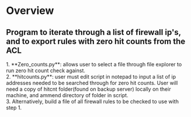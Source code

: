 <h1>Overview</h1>
<h2>Program to iterate through a list of firewall ip's, and to export rules with zero hit counts from the ACL</h2>
1. **Zero_counts.py**: allows user to select a file through file explorer to run zero hit count check against.<br>
2. **hitcounts.py**: user must edit script in notepad to input a list of ip addresses needed to be searched through for zero hit counts. User will need a copy of hitcnt folder(found on backup server) locally on their machine, and ammend directory of folder in script.<br>
3. Alternatively, build a file of all firewall rules to be checked to use with step 1. 
